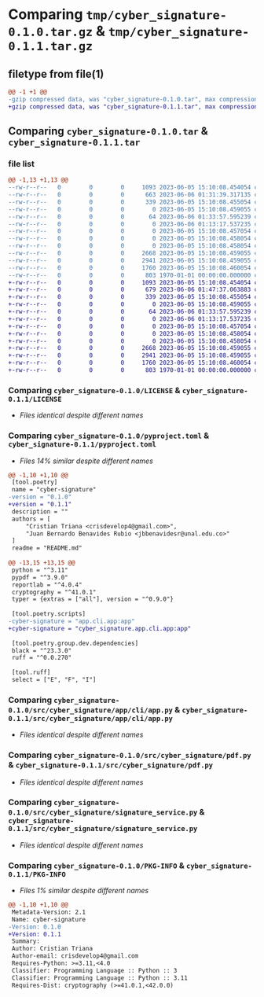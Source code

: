 # Comparing `tmp/cyber_signature-0.1.0.tar.gz` & `tmp/cyber_signature-0.1.1.tar.gz`

## filetype from file(1)

```diff
@@ -1 +1 @@
-gzip compressed data, was "cyber_signature-0.1.0.tar", max compression
+gzip compressed data, was "cyber_signature-0.1.1.tar", max compression
```

## Comparing `cyber_signature-0.1.0.tar` & `cyber_signature-0.1.1.tar`

### file list

```diff
@@ -1,13 +1,13 @@
--rw-r--r--   0        0        0     1093 2023-06-05 15:10:08.454054 cyber_signature-0.1.0/LICENSE
--rw-r--r--   0        0        0      663 2023-06-06 01:31:39.317135 cyber_signature-0.1.0/pyproject.toml
--rw-r--r--   0        0        0      339 2023-06-05 15:10:08.455054 cyber_signature-0.1.0/README.md
--rw-r--r--   0        0        0        0 2023-06-05 15:10:08.459055 cyber_signature-0.1.0/src/cyber_signature/__init__.py
--rw-r--r--   0        0        0       64 2023-06-06 01:33:57.595239 cyber_signature-0.1.0/src/cyber_signature/__main__.py
--rw-r--r--   0        0        0        0 2023-06-06 01:13:17.537235 cyber_signature-0.1.0/src/cyber_signature/app/__init__.py
--rw-r--r--   0        0        0        0 2023-06-05 15:10:08.457054 cyber_signature-0.1.0/src/cyber_signature/app/api/__init__.py
--rw-r--r--   0        0        0        0 2023-06-05 15:10:08.458054 cyber_signature-0.1.0/src/cyber_signature/app/api/api.py
--rw-r--r--   0        0        0        0 2023-06-05 15:10:08.458054 cyber_signature-0.1.0/src/cyber_signature/app/cli/__init__.py
--rw-r--r--   0        0        0     2668 2023-06-05 15:10:08.459055 cyber_signature-0.1.0/src/cyber_signature/app/cli/app.py
--rw-r--r--   0        0        0     2941 2023-06-05 15:10:08.459055 cyber_signature-0.1.0/src/cyber_signature/pdf.py
--rw-r--r--   0        0        0     1760 2023-06-05 15:10:08.460054 cyber_signature-0.1.0/src/cyber_signature/signature_service.py
--rw-r--r--   0        0        0      803 1970-01-01 00:00:00.000000 cyber_signature-0.1.0/PKG-INFO
+-rw-r--r--   0        0        0     1093 2023-06-05 15:10:08.454054 cyber_signature-0.1.1/LICENSE
+-rw-r--r--   0        0        0      679 2023-06-06 01:47:37.063883 cyber_signature-0.1.1/pyproject.toml
+-rw-r--r--   0        0        0      339 2023-06-05 15:10:08.455054 cyber_signature-0.1.1/README.md
+-rw-r--r--   0        0        0        0 2023-06-05 15:10:08.459055 cyber_signature-0.1.1/src/cyber_signature/__init__.py
+-rw-r--r--   0        0        0       64 2023-06-06 01:33:57.595239 cyber_signature-0.1.1/src/cyber_signature/__main__.py
+-rw-r--r--   0        0        0        0 2023-06-06 01:13:17.537235 cyber_signature-0.1.1/src/cyber_signature/app/__init__.py
+-rw-r--r--   0        0        0        0 2023-06-05 15:10:08.457054 cyber_signature-0.1.1/src/cyber_signature/app/api/__init__.py
+-rw-r--r--   0        0        0        0 2023-06-05 15:10:08.458054 cyber_signature-0.1.1/src/cyber_signature/app/api/api.py
+-rw-r--r--   0        0        0        0 2023-06-05 15:10:08.458054 cyber_signature-0.1.1/src/cyber_signature/app/cli/__init__.py
+-rw-r--r--   0        0        0     2668 2023-06-05 15:10:08.459055 cyber_signature-0.1.1/src/cyber_signature/app/cli/app.py
+-rw-r--r--   0        0        0     2941 2023-06-05 15:10:08.459055 cyber_signature-0.1.1/src/cyber_signature/pdf.py
+-rw-r--r--   0        0        0     1760 2023-06-05 15:10:08.460054 cyber_signature-0.1.1/src/cyber_signature/signature_service.py
+-rw-r--r--   0        0        0      803 1970-01-01 00:00:00.000000 cyber_signature-0.1.1/PKG-INFO
```

### Comparing `cyber_signature-0.1.0/LICENSE` & `cyber_signature-0.1.1/LICENSE`

 * *Files identical despite different names*

### Comparing `cyber_signature-0.1.0/pyproject.toml` & `cyber_signature-0.1.1/pyproject.toml`

 * *Files 14% similar despite different names*

```diff
@@ -1,10 +1,10 @@
 [tool.poetry]
 name = "cyber-signature"
-version = "0.1.0"
+version = "0.1.1"
 description = ""
 authors = [
     "Cristian Triana <crisdevelop4@gmail.com>",
     "Juan Bernardo Benavides Rubio <jbbenavidesr@unal.edu.co>"
 ]
 readme = "README.md"
 
@@ -13,15 +13,15 @@
 python = "^3.11"
 pypdf = "^3.9.0"
 reportlab = "^4.0.4"
 cryptography = "^41.0.1"
 typer = {extras = ["all"], version = "^0.9.0"}
 
 [tool.poetry.scripts]
-cyber-signature = "app.cli.app:app"
+cyber-signature = "cyber_signature.app.cli.app:app"
 
 [tool.poetry.group.dev.dependencies]
 black = "^23.3.0"
 ruff = "^0.0.270"
 
 [tool.ruff]
 select = ["E", "F", "I"]
```

### Comparing `cyber_signature-0.1.0/src/cyber_signature/app/cli/app.py` & `cyber_signature-0.1.1/src/cyber_signature/app/cli/app.py`

 * *Files identical despite different names*

### Comparing `cyber_signature-0.1.0/src/cyber_signature/pdf.py` & `cyber_signature-0.1.1/src/cyber_signature/pdf.py`

 * *Files identical despite different names*

### Comparing `cyber_signature-0.1.0/src/cyber_signature/signature_service.py` & `cyber_signature-0.1.1/src/cyber_signature/signature_service.py`

 * *Files identical despite different names*

### Comparing `cyber_signature-0.1.0/PKG-INFO` & `cyber_signature-0.1.1/PKG-INFO`

 * *Files 1% similar despite different names*

```diff
@@ -1,10 +1,10 @@
 Metadata-Version: 2.1
 Name: cyber-signature
-Version: 0.1.0
+Version: 0.1.1
 Summary: 
 Author: Cristian Triana
 Author-email: crisdevelop4@gmail.com
 Requires-Python: >=3.11,<4.0
 Classifier: Programming Language :: Python :: 3
 Classifier: Programming Language :: Python :: 3.11
 Requires-Dist: cryptography (>=41.0.1,<42.0.0)
```

